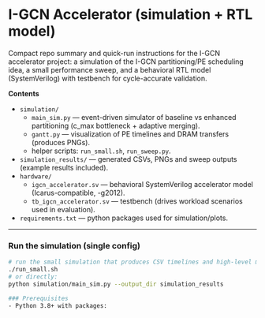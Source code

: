 # I-GCN Accelerator (simulation + RTL model)

Compact repo summary and quick-run instructions for the I-GCN accelerator project: a simulation of the I-GCN partitioning/PE scheduling idea, a small performance sweep, and a behavioral RTL model (SystemVerilog) with testbench for cycle-accurate validation.

**Contents**
- `simulation/`
  - `main_sim.py` — event-driven simulator of baseline vs enhanced partitioning (c_max bottleneck + adaptive merging).
  - `gantt.py` — visualization of PE timelines and DRAM transfers (produces PNGs).
  - helper scripts: `run_small.sh`, `run_sweep.py`.
- `simulation_results/` — generated CSVs, PNGs and sweep outputs (example results included).
- `hardware/`
  - `igcn_accelerator.sv` — behavioral SystemVerilog accelerator model (Icarus-compatible, -g2012).
  - `tb_igcn_accelerator.sv` — testbench (drives workload scenarios used in evaluation).
- `requirements.txt` — python packages used for simulation/plots.

---

### Run the simulation (single config)
```bash
# run the small simulation that produces CSV timelines and high-level metrics
./run_small.sh
# or directly:
python simulation/main_sim.py --output_dir simulation_results

### Prerequisites
- Python 3.8+ with packages:
